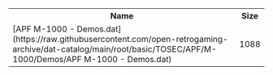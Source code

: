 <table>
<tr><th>Name</th><th>Size</th></tr>
<tr><td>[APF M-1000 - Demos.dat](https://raw.githubusercontent.com/open-retrogaming-archive/dat-catalog/main/root/basic/TOSEC/APF/M-1000/Demos/APF M-1000 - Demos.dat)</td><td>1088</td></tr>
</table>
